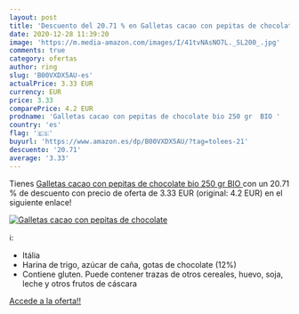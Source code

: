 ```yaml
---
layout: post
title: 'Descuento del 20.71 % en Galletas cacao con pepitas de chocolate '
date: 2020-12-28 11:39:20
image: 'https://m.media-amazon.com/images/I/41tvNAsNO7L._SL200_.jpg'
comments: true
category: ofertas
author: ring
slug: 'B00VXDX5AU-es'
actualPrice: 3.33 EUR
currency: EUR
price: 3.33
comparePrice: 4.2 EUR
prodname: 'Galletas cacao con pepitas de chocolate bio 250 gr  BIO '
country: 'es'
flag: '🇪🇸'
buyurl: 'https://www.amazon.es/dp/B00VXDX5AU/?tag=tolees-21'
descuento: '20.71'
average: '3.33'
---
```


Tienes [Galletas cacao con pepitas de chocolate bio 250 gr  BIO ](https://www.amazon.es/dp/B00VXDX5AU/?tag=tolees-21) con un 20.71 % de descuento con precio de oferta de 3.33 EUR (original: 4.2 EUR) en el siguiente enlace!

[![Galletas cacao con pepitas de chocolate ](https://m.media-amazon.com/images/I/41tvNAsNO7L._SL200_.jpg)](https://www.amazon.es/dp/B00VXDX5AU/?tag=tolees-21)

ℹ️:

- Itália
- Harina de trigo, azúcar de caña, gotas de chocolate (12%)
- Contiene gluten. Puede contener trazas de otros cereales, huevo, soja, leche y otros frutos de cáscara

[Accede a la oferta!!](https://www.amazon.es/dp/B00VXDX5AU/?tag=tolees-21)
